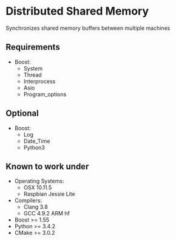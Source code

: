 # Distributed Shared Memory
Synchronizes shared memory buffers between multiple machines

## Requirements
 - Boost:
   - System
   - Thread
   - Interprocess
   - Asio
   - Program\_options

## Optional
 - Boost:
   - Log
   - Date\_Time
   - Python3

## Known to work under
 - Operating Systems:
   - OSX 10.11.5
   - Raspbian Jessie Lite
 - Compilers:
   - Clang 3.8
   - GCC 4.9.2 ARM hf
 - Boost >= 1.55
 - Python >= 3.4.2
 - CMake >= 3.0.2
